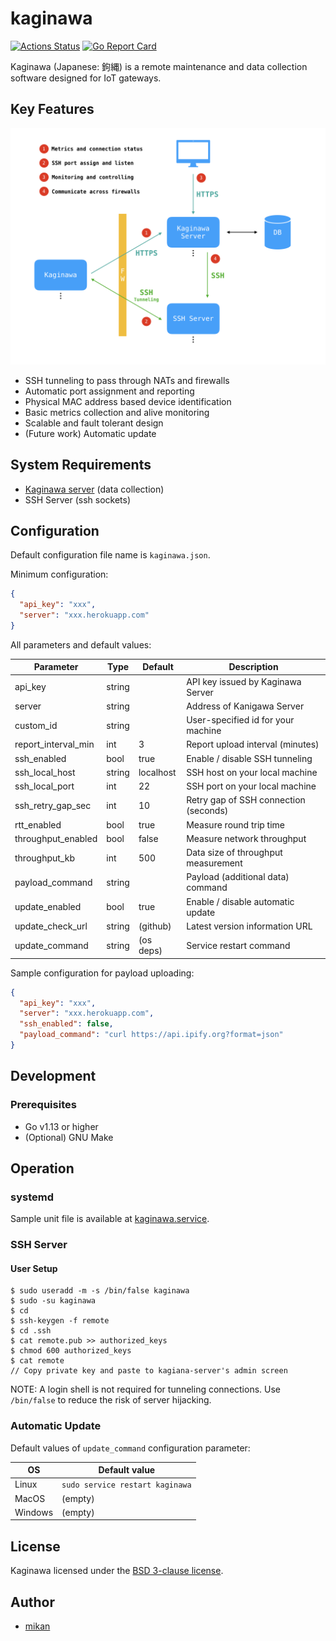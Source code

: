kaginawa
========

[![Actions Status](https://github.com/kaginawa/kaginawa/workflows/Go/badge.svg)](https://github.com/kaginawa/kaginawa/actions)
[![Go Report Card](https://goreportcard.com/badge/github.com/kaginawa/kaginawa)](https://goreportcard.com/report/github.com/kaginawa/kaginawa)

Kaginawa (Japanese: 鉤縄) is a remote maintenance and data collection software designed for IoT gateways.

## Key Features

![](docs/overview.png)

- SSH tunneling to pass through NATs and firewalls
- Automatic port assignment and reporting
- Physical MAC address based device identification
- Basic metrics collection and alive monitoring
- Scalable and fault tolerant design
- (Future work) Automatic update

## System Requirements

- [Kaginawa server](https://github.com/kaginawa/kaginawa-server) (data collection)
- SSH Server (ssh sockets)

## Configuration

Default configuration file name is `kaginawa.json`.

Minimum configuration:

```json
{
  "api_key": "xxx",
  "server": "xxx.herokuapp.com"
}
```

All parameters and default values:

| Parameter           | Type   | Default   | Description                           |
| ------------------- | ------ | --------- | ------------------------------------- |
| api_key             | string |           | API key issued by Kaginawa Server     |
| server              | string |           | Address of Kanigawa Server            |
| custom_id           | string |           | User-specified id for your machine    |
| report_interval_min | int    | 3         | Report upload interval (minutes)      |
| ssh_enabled         | bool   | true      | Enable / disable SSH tunneling        |
| ssh_local_host      | string | localhost | SSH host on your local machine        |
| ssh_local_port      | int    | 22        | SSH port on your local machine        |
| ssh_retry_gap_sec   | int    | 10        | Retry gap of SSH connection (seconds) |
| rtt_enabled         | bool   | true      | Measure round trip time               |
| throughput_enabled  | bool   | false     | Measure network throughput            |
| throughput_kb       | int    | 500       | Data size of throughput measurement   |
| payload_command     | string |           | Payload (additional data) command     |
| update_enabled      | bool   | true      | Enable / disable automatic update     |
| update_check_url    | string | (github)  | Latest version information URL        |
| update_command      | string | (os deps) | Service restart command               |

Sample configuration for payload uploading:

```json
{
  "api_key": "xxx",
  "server": "xxx.herokuapp.com",
  "ssh_enabled": false,
  "payload_command": "curl https://api.ipify.org?format=json"
}
```

## Development

### Prerequisites

- Go v1.13 or higher
- (Optional) GNU Make

## Operation

### systemd

Sample unit file is available at [kaginawa.service](kaginawa.service).

### SSH Server

#### User Setup

```
$ sudo useradd -m -s /bin/false kaginawa
$ sudo -su kaginawa
$ cd
$ ssh-keygen -f remote
$ cd .ssh
$ cat remote.pub >> authorized_keys
$ chmod 600 authorized_keys
$ cat remote
// Copy private key and paste to kagiana-server's admin screen
```

NOTE: A login shell is not required for tunneling connections.
Use `/bin/false` to reduce the risk of server hijacking.

### Automatic Update

Default values of `update_command` configuration parameter:

| OS      | Default value                   |
| ------- | ------------------------------- |
| Linux   | `sudo service restart kaginawa` |
| MacOS   | (empty)                         |
| Windows | (empty)                         |

## License

Kaginawa licensed under the [BSD 3-clause license](LICENSE).

## Author

- [mikan](https://github.com/mikan)
